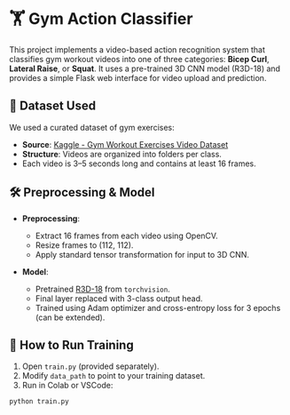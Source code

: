 # 🏋️ Gym Action Classifier

This project implements a video-based action recognition system that classifies gym workout videos into one of three categories: **Bicep Curl**, **Lateral Raise**, or **Squat**. It uses a pre-trained 3D CNN model (R3D-18) and provides a simple Flask web interface for video upload and prediction.

## 📁 Dataset Used

We used a curated dataset of gym exercises:
- **Source**: [Kaggle - Gym Workout Exercises Video Dataset](https://www.kaggle.com/datasets/philosopher0808/gym-workoutexercises-video)
- **Structure**: Videos are organized into folders per class.
- Each video is 3–5 seconds long and contains at least 16 frames.

## 🛠️ Preprocessing & Model

- **Preprocessing**:
  - Extract 16 frames from each video using OpenCV.
  - Resize frames to (112, 112).
  - Apply standard tensor transformation for input to 3D CNN.
  
- **Model**:
  - Pretrained [R3D-18](https://pytorch.org/vision/stable/models/generated/torchvision.models.video.r3d_18.html) from `torchvision`.
  - Final layer replaced with 3-class output head.
  - Trained using Adam optimizer and cross-entropy loss for 3 epochs (can be extended).

## 🧪 How to Run Training

1. Open `train.py` (provided separately).
2. Modify `data_path` to point to your training dataset.
3. Run in Colab or VSCode:

```bash
python train.py
